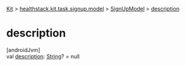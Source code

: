 
[Kit](../../../kit.html) > [healthstack.kit.task.signup.model](../index.html) > [SignUpModel](index.html) > [description](description.html)



# description



[androidJvm]\
val [description](description.html): [String](https://kotlinlang.org/api/latest/jvm/stdlib/kotlin/-string/index.html)? = null




